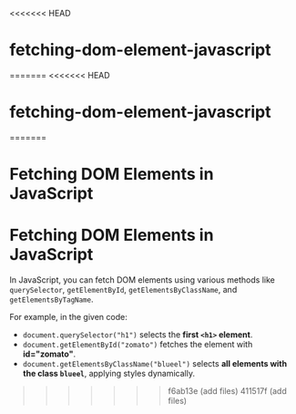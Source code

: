 <<<<<<< HEAD
# fetching-dom-element-javascript
=======
<<<<<<< HEAD
# fetching-dom-element-javascript
=======
# Fetching DOM Elements in JavaScript

# Fetching DOM Elements in JavaScript  

In JavaScript, you can fetch DOM elements using various methods like `querySelector`, `getElementById`, `getElementsByClassName`, and `getElementsByTagName`.  

For example, in the given code:  
- `document.querySelector("h1")` selects the **first `<h1>` element**.  
- `document.getElementById("zomato")` fetches the element with **id="zomato"**.  
- `document.getElementsByClassName("blueel")` selects **all elements with the class `blueel`**, applying styles dynamically.  
>>>>>>> f6ab13e (add files)
>>>>>>> 411517f (add files)
